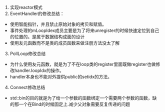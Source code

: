 1. 实现reactor模式
2. EventHandler的修改总结：
- 使用智能指针，并且禁止原始对象的拷贝和赋值。
- 事件处理的mLoopIdex成员主要是为了将来unregister的时候快速定位到自己的位置的。是属于数据结构成面的设计
- 使用友元函数而不是类的成员函数来做注册方法没太了解 
3. PollLoop修改总结
- 为什么使用友元函数，就是为了不在loop类的register里面既做register也做修改handler.loopIdx的操作。
- handler本身也不能对外提供public的setidx的方法。
4. Connect修改总结
- std::bin的目的就是为了给一个参数的函数绑定一个需要两个参数的函数，缺的那一个在Bind的时候固定上.减少父对象需要反复传递的问题
